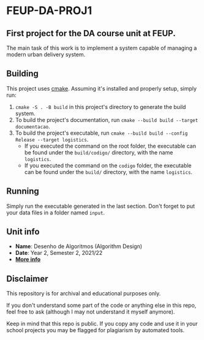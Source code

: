 # FEUP-DA-PROJ1

## First project for the DA course unit at FEUP.

The main task of this work is to implement a system capable of managing a modern urban delivery system.

## Building

This project uses [cmake](https://cmake.org/). Assuming it's installed and properly setup, simply run:

1. `cmake -S . -B build` in this project's directory to generate the build system.
2. To build the project's documentation, run `cmake --build build --target documentacao`.
3. To build the project's executable, run `cmake --build build --config Release --target logistics`.
   - If you executed the command on the root folder, the executable can be found under the `build/codigo/` directory, with the name `logistics`.
   - If you executed the command on the `codigo` folder, the executable can be found under the `build/` directory, with the name `logistics`.

## Running

Simply run the executable generated in the last section. Don't forget to put your data files in a folder named `input`.

## Unit info

* **Name**: Desenho de Algoritmos (Algorithm Design)
* **Date**: Year 2, Semester 2, 2021/22
* [**More info**](https://sigarra.up.pt/feup/pt/ucurr_geral.ficha_uc_view?pv_ocorrencia_id=484424)

## Disclaimer

This repository is for archival and educational purposes only.

If you don't understand some part of the code or anything else in this repo, feel free to ask (although I may not understand it myself anymore).

Keep in mind that this repo is public. If you copy any code and use it in your school projects you may be flagged for plagiarism by automated tools.
